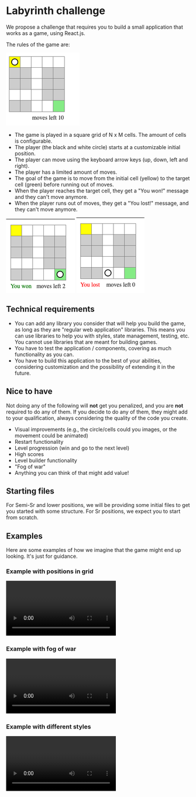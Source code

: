 # Labyrinth challenge

We propose a challenge that requires you to build a small application that works as a game, using React.js.

The rules of the game are:

![screen-initial](labyrinth-challenge.assets/screen-initial.png)

* The game is played in a square grid of N x M cells. The amount of cells is configurable.
* The player (the black and white circle) starts at a customizable initial position.
* The player can move using the keyboard arrow keys (up, down, left and right).
* The player has a limited amount of moves.
* The goal of the game is to move from the initial cell (yellow) to the target cell (green) before running out of moves.
* When the player reaches the target cell, they get a "You won!" message and they can't move anymore.
* When the player runs out of moves, they get a "You lost!" message, and they can't move anymore.

![screen-win](labyrinth-challenge.assets/screen-win.png) ![screen-lose](labyrinth-challenge.assets/screen-lose.png)

## Technical requirements

* You can add any library you consider that will help you build the game, as long as they are "regular web application" libraries. This means you can use libraries to help you with styles, state management, testing, etc. You cannot use libraries that are meant for building games.
* You have to test the application / components, covering as much functionality as you can.
* You have to build this application to the best of your abilities, considering customization and the possibility of extending it in the future.

## Nice to have

Not doing any of the following will **not** get you penalized, and you are **not** required to do any of them. If you decide to do any of them, they might add to your qualification, always considering the quality of the code you create.

* Visual improvements (e.g., the circle/cells could you images, or the movement could be animated)
* Restart functionality
* Level progression (win and go to the next level)
* High scores
* Level builder functionality
* "Fog of war"
* Anything you can think of that might add value!

## Starting files

For Semi-Sr and lower positions, we will be providing some initial files to get you started with some structure. For Sr positions, we expect you to start from scratch.

## Examples

Here are some examples of how we imagine that the game might end up looking. It's just for guidance.

### Example with positions in grid

<video src="labyrinth-challenge.assets/example-with-positions.mov"></video>

### Example with fog of war

<video src="labyrinth-challenge.assets/example-with-fog-of-war.mov"></video>

### Example with different styles

<video src="labyrinth-challenge.assets//example-with-styles.mov"></video>